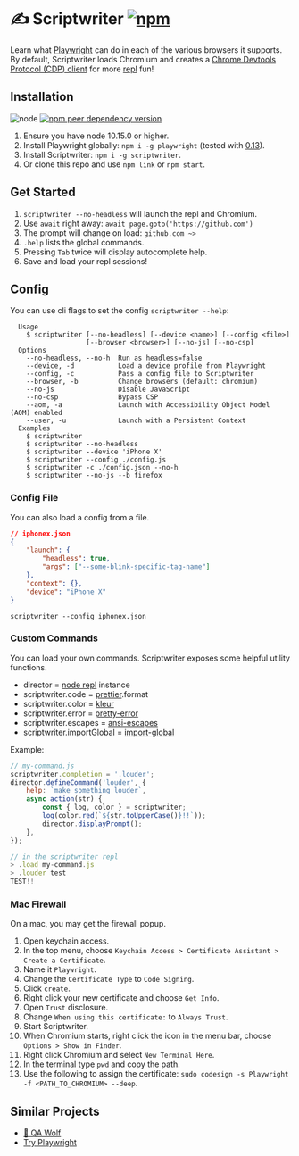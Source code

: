 # ✍️ Scriptwriter [![npm](https://img.shields.io/npm/v/scriptwriter?color=success)](https://www.npmjs.com/package/scriptwriter)

Learn what [Playwright](https://github.com/microsoft/playwright) can do in each of the various browsers it supports. By default, Scriptwriter loads Chromium and creates a [Chrome Devtools Protocol (CDP) client](https://chromedevtools.github.io/devtools-protocol/) for more [repl](https://nodejs.org/api/repl.html) fun!

## Installation

![node](https://img.shields.io/node/v/scriptwriter?color=important)
[![npm peer dependency version](https://img.shields.io/npm/dependency-version/scriptwriter/peer/playwright)](https://github.com/microsoft/playwright/)

1. Ensure you have node 10.15.0 or higher.
1. Install Playwright globally: `npm i -g playwright` (tested with [0.13](https://github.com/microsoft/playwright/releases/tag/v0.13.0)).
1. Install Scriptwriter: `npm i -g scriptwriter`.
1. Or clone this repo and use `npm link` or `npm start`.

## Get Started

1. `scriptwriter --no-headless` will launch the repl and Chromium.
1. Use `await` right away: `await page.goto('https://github.com')`
1. The prompt will change on load: `github.com ~>`
1. `.help` lists the global commands.
1. Pressing `Tab` twice will display autocomplete help.
1. Save and load your repl sessions!

## Config

You can use cli flags to set the config `scriptwriter --help`:

```
  Usage
    $ scriptwriter [--no-headless] [--device <name>] [--config <file>]
                   [--browser <browser>] [--no-js] [--no-csp]
  Options
    --no-headless, --no-h  Run as headless=false
    --device, -d           Load a device profile from Playwright
    --config, -c           Pass a config file to Scriptwriter
    --browser, -b          Change browsers (default: chromium)
    --no-js                Disable JavaScript
    --no-csp               Bypass CSP
    --aom, -a              Launch with Accessibility Object Model (AOM) enabled
    --user, -u             Launch with a Persistent Context
  Examples
    $ scriptwriter
    $ scriptwriter --no-headless
    $ scriptwriter --device 'iPhone X'
    $ scriptwriter --config ./config.js
    $ scriptwriter -c ./config.json --no-h
    $ scriptwriter --no-js --b firefox
```

### Config File

You can also load a config from a file.

```json
// iphonex.json
{
	"launch": {
		"headless": true,
		"args": ["--some-blink-specific-tag-name"]
	},
	"context": {},
	"device": "iPhone X"
}
```

`scriptwriter --config iphonex.json`

### Custom Commands

You can load your own commands. Scriptwriter exposes some helpful utility functions.

- director = [node repl](https://nodejs.org/api/repl.html) instance
- scriptwriter.code = [prettier](https://prettier.io/).format
- scriptwriter.color = [kleur](https://www.npmjs.com/package/kleur)
- scriptwriter.error = [pretty-error](https://www.npmjs.com/package/pretty-error)
- scriptwriter.escapes = [ansi-escapes](https://www.npmjs.com/package/ansi-escapes)
- scriptwriter.importGlobal = [import-global](https://www.npmjs.com/package/import-global)

Example:

```js
// my-command.js
scriptwriter.completion = '.louder';
director.defineCommand('louder', {
	help: `make something louder`,
	async action(str) {
		const { log, color } = scriptwriter;
		log(color.red(`${str.toUpperCase()}!!`));
		director.displayPrompt();
	},
});
```

```js
// in the scriptwriter repl
> .load my-command.js
> .louder test
TEST!!
```

### Mac Firewall

On a mac, you may get the firewall popup.

1. Open keychain access.
1. In the top menu, choose `Keychain Access > Certificate Assistant > Create a Certificate`.
1. Name it `Playwright`.
1. Change the `Certificate Type` to `Code Signing`.
1. Click `create`.
1. Right click your new certificate and choose `Get Info`.
1. Open `Trust` disclosure.
1. Change `When using this certificate:` to `Always Trust`.
1. Start Scriptwriter.
1. When Chromium starts, right click the icon in the menu bar, choose `Options > Show in Finder`.
1. Right click Chromium and select `New Terminal Here`.
1. In the terminal type `pwd` and copy the path.
1. Use the following to assign the certificate: `sudo codesign -s Playwright -f <PATH_TO_CHROMIUM> --deep`.

## Similar Projects

- [🐺 QA Wolf](https://www.qawolf.com/)
- [Try Playwright](https://try.playwright.tech/)
